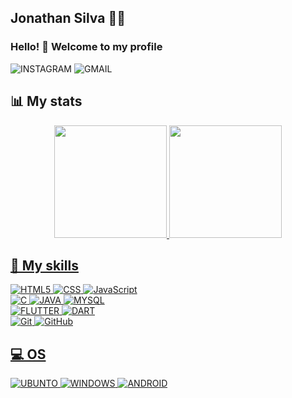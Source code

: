 ##  Jonathan Silva :man_technologist: 
    
###  <p>Hello! 👋 Welcome to my profile</p>
  <a src="https://www.instagram.com/jonathan_silva_31_12/?hl=pt-br">![INSTAGRAM](https://img.shields.io/badge/Instagram-E4405F?style=for-the-badge&logo=instagram&logoColor=white)</a>
  <a src="">![GMAIL](https://img.shields.io/badge/Gmail-D14836?style=for-the-badge&logo=gmail&logoColor=white)</a>
    
## 📊 My stats
<div align="center">
  <a href="https://github.com/Jonathan-inja">
  <img height="180em" src="https://github-readme-stats.vercel.app/api?username=Jonathan-inja&count_private=true&show_icons=true&custom_title=Github%20Status&theme=algolia&layout=compact&border_radius=8"/>
  
  <img height="180em" src="https://github-readme-stats.vercel.app/api/top-langs/?username=Jonathan-inja&theme=algolia&layout=compact&custom_title=Most%20Used&border_radius=8"/>
</div>

## 🚀 My skills
  ![HTML5](https://img.shields.io/badge/HTML5-E34F26?style=for-the-badge&logo=html5&logoColor=white)
  ![CSS](https://img.shields.io/badge/CSS3-1572B6?style=for-the-badge&logo=css3&logoColor=white)
  ![JavaScript](https://img.shields.io/badge/JavaScript-323330?style=for-the-badge&logo=javascript&logoColor=F7DF1E)  
  ![C](https://img.shields.io/badge/C-00599C?style=for-the-badge&logo=c&logoColor=white)
  ![JAVA](https://img.shields.io/badge/Java-ED8B00?style=for-the-badge&logo=java&logoColor=white)
  ![MYSQL](https://img.shields.io/badge/MySQL-00000F?style=for-the-badge&logo=mysql&logoColor=white)  
  ![FLUTTER](https://img.shields.io/badge/Flutter-02569B?style=for-the-badge&logo=flutter&logoColor=white)
  ![DART](https://img.shields.io/badge/Dart-0175C2?style=for-the-badge&logo=dart&logoColor=white)  
  ![Git](https://img.shields.io/badge/git%20-%23F05033.svg?&style=for-the-badge&logo=git&logoColor=white)
  ![GitHub](https://img.shields.io/badge/github%20-%23121011.svg?&style=for-the-badge&logo=github&logoColor=white)

## 💻 OS
  ![UBUNTO](https://img.shields.io/badge/Ubuntu-E95420?style=for-the-badge&logo=ubuntu&logoColor=white)
  ![WINDOWS](https://img.shields.io/badge/Windows-0078D6?style=for-the-badge&logo=windows&logoColor=white)
  ![ANDROID](https://img.shields.io/badge/Android-3DDC84?style=for-the-badge&logo=android&logoColor=white)



